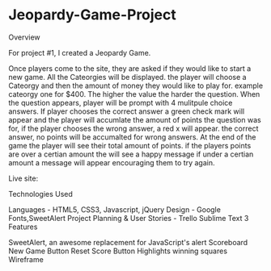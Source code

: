 # Jeopardy-Game-Project

Overview

For project #1, I created a Jeopardy Game.

Once players come to the site,
they are asked if they would like to start a new game.
All the Cateorgies will be displayed.
the player will choose a Cateorgy and then the amount of money they
would like to play for.
example cateorgy one for $400.
The higher the value the harder the question.
When the question appears, player will be prompt with 4 mulitpule choice answers.
If player chooses the correct answer a green check mark will appear and
the player will accumlate the amount of points the question was for,
if the player chooses the wrong answer, a red x will appear.
the correct answer, no points will be accumalted for wrong answers.
At the end of the game the player will see their total amount of points.
if the players points are over a certian amount the will see a happy message
if under a certian amount a message will appear encouraging them to try again.

Live site:

Technologies Used

Languages - HTML5, CSS3, Javascript, jQuery
Design - Google Fonts,SweetAlert
Project Planning & User Stories - Trello
Sublime Text 3
Features

SweetAlert, an awesome replacement for JavaScript's alert
Scoreboard
New Game Button
Reset Score Button
Highlights winning squares
Wireframe
